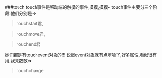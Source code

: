 ###touch
touch事件是移动端的触摸的事件,摸摸,摸摸~
touch事件主要分三个阶段:他们分别是=>
>touchstart君,

>touchmove君,

>touchend君

她们都是有touchevent对象的!!!
说起event对象就有点啰嗦了,好多属性,看似很有用,我来数数=>
>touchchange